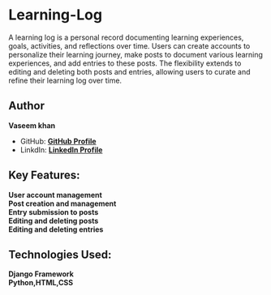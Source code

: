 # Learning-Log
A learning log is a personal record documenting learning experiences, goals, activities, and reflections over time. Users can create accounts to personalize their learning journey, make posts to document various learning experiences, and add entries to these posts. The flexibility extends to editing and deleting both posts and entries, allowing users to curate and refine their learning log over time.

## Author 

**Vaseem khan**

- GitHub: [**GitHub Profile**](https://github.com/vaseemsworld)
- LinkdIn: [**LinkedIn Profile**](https://www.linkedin.com/in/vasim-khan-8740182b7/)


## Key Features:

  **User account management <br>
    Post creation and management <br>
    Entry submission to posts <br>
    Editing and deleting posts <br>
    Editing and deleting entries**

## Technologies Used:

  **Django Framework** <br>
  **Python,HTML,CSS**


